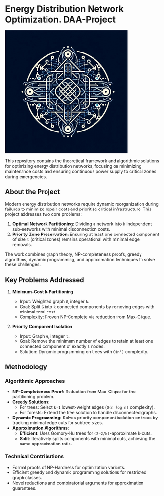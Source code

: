 # Energy Distribution Network Optimization. DAA-Project

<img src="logo.jpeg" alt="logo" width="400" height="400">

This repository contains the theoretical framework and algorithmic solutions for optimizing energy distribution networks, focusing on minimizing maintenance costs and ensuring continuous power supply to critical zones during emergencies.

## About the Project

Modern energy distribution networks require dynamic reorganization during failures to minimize repair costs and prioritize critical infrastructure. This project addresses two core problems:

1. **Optimal Network Partitioning**: Dividing a network into `k` independent sub-networks with minimal disconnection costs.
2. **Priority Zone Preservation**: Ensuring at least one connected component of size `t` (critical zones) remains operational with minimal edge removals.

The work combines graph theory, NP-completeness proofs, greedy algorithms, dynamic programming, and approximation techniques to solve these challenges.

## Key Problems Addressed

1. **Minimum-Cost k-Partitioning**

   - Input: Weighted graph `G`, integer `k`.
   - Goal: Split `G` into `k` connected components by removing edges with minimal total cost.
   - Complexity: Proven NP-Complete via reduction from Max-Clique.
2. **Priority Component Isolation**

   - Input: Graph `G`, integer `t`.
   - Goal: Remove the minimum number of edges to retain at least one connected component of exactly `t` nodes.
   - Solution: Dynamic programming on trees with `O(n²)` complexity.

## Methodology

### Algorithmic Approaches

- **NP-Completeness Proof**: Reduction from Max-Clique for the partitioning problem.
- **Greedy Solutions**:
  - For trees: Select `k-1` lowest-weight edges (`O(n log n)` complexity).
  - For forests: Extend the tree solution to handle disconnected graphs.
- **Dynamic Programming**: Solves priority component isolation on trees by tracking minimal edge cuts for subtree sizes.
- **Approximation Algorithms**:
  - **Efficient**: Uses Gomory-Hu trees for `(2−2/k)`-approximate k-cuts.
  - **Split**: Iteratively splits components with minimal cuts, achieving the same approximation ratio.

### Technical Contributions

- Formal proofs of NP-Hardness for optimization variants.
- Efficient greedy and dynamic programming solutions for restricted graph classes.
- Novel reductions and combinatorial arguments for approximation guarantees.
